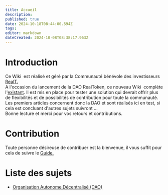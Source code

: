 ```yaml
---
title: Accueil
description: 
published: true
date: 2024-10-18T08:44:00.594Z
tags: 
editor: markdown
dateCreated: 2024-10-08T08:38:17.963Z
---
```


# Introduction

Ce Wiki  est réalisé et géré par la Communauté bénévole des investisseurs [RealT.](https://realt.co/)  
A l'occasion du lancement de la DAO RealToken, ce nouveau Wiki  complète l'[existant](https://community-realt.gitbook.io/tuto-community). Il est mis en place pour tester une solution qui devrait offrir plus de flexibilités et de possibilités de contribution pour toute la communauté.  
Les premiers articles concernent donc la DAO et sont réalisés ici en test, si cela est concluant d'autres sujets suivront …  
Bonne lecture et merci pour vos retours et contributions.

# Contribution
Toute personne désireuse de contribuer est la bienvenue, il vous suffit pour cela de suivre le [Guide.](/fr/Tuto/Guide) 

# Liste des sujets 

-   [Organisation Autonome Décentralisé (DAO)](/fr/DAO)
